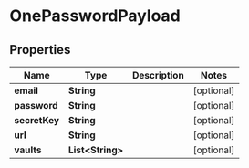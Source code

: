 

# OnePasswordPayload

## Properties

Name | Type | Description | Notes
------------ | ------------- | ------------- | -------------
**email** | **String** |  |  [optional]
**password** | **String** |  |  [optional]
**secretKey** | **String** |  |  [optional]
**url** | **String** |  |  [optional]
**vaults** | **List&lt;String&gt;** |  |  [optional]



